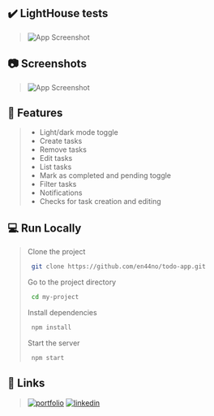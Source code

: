 ## ✔️ LightHouse tests

>![App Screenshot](https://user-images.githubusercontent.com/57118285/138582913-2a2095af-90a1-404d-9845-9f11294cb31a.png)


## 📷 Screenshots

>![App Screenshot](https://user-images.githubusercontent.com/57118285/138615284-47bb59a1-ae62-4207-ad0b-e926fa14a264.png)


## 📝 Features

>- Light/dark mode toggle
>- Create tasks
>- Remove tasks
>- Edit tasks
>- List tasks
>- Mark as completed and pending toggle
>- Filter tasks
>- Notifications
>- Checks for task creation and editing


## 💻 Run Locally

>Clone the project
>
>```bash
>  git clone https://github.com/en44no/todo-app.git
>```
>
>Go to the project directory
>
>```bash
>  cd my-project
>```
>
>Install dependencies
>
>```bash
>  npm install
>```
>
>Start the server
>
>```bash
>  npm start
>```

  

## 🔗 Links
>[![portfolio](https://img.shields.io/badge/my_website-000?style=for-the-badge&logo=googlechrome&logoColor=white)](https://personal-website-en44no.vercel.app/)
>[![linkedin](https://img.shields.io/badge/linkedin-0A66C2?style=for-the-badge&logo=linkedin&logoColor=white)](https://www.linkedin.com/in/nahuelmarquez/)

  
